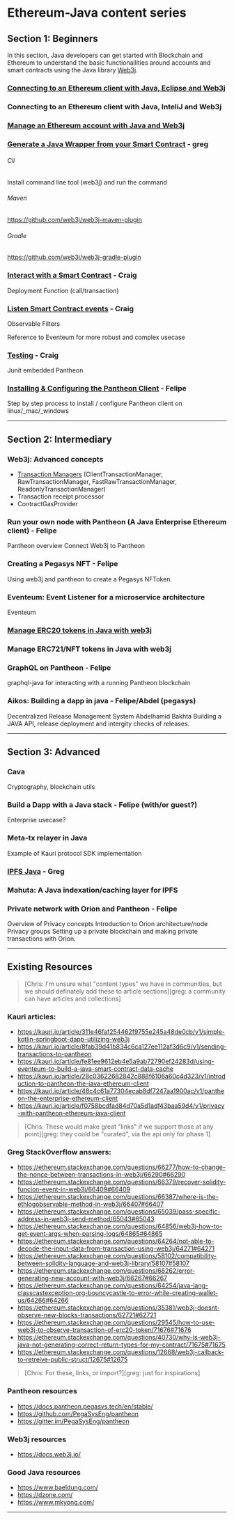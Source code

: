 # Ethereum-Java content series

## Section 1: Beginners

In this section, Java developers can get started with Blockchain and Ethereum to understand the basic functionallities around accounts and smart contracts using the Java library [Web3j](https://web3j.io/).

### [Connecting to an Ethereum client with Java, Eclipse and Web3j](getting-started-eclipse.md)

### Connecting to an Ethereum client with Java, InteliJ and Web3j

### [Manage an Ethereum account with Java and Web3j](manage-accounts.md)

### [Generate a Java Wrapper from your Smart Contract](generate-java-wrapper.md) - greg

###### Cli

Install command line tool (web3j) and run the command

###### Maven

<https://github.com/web3j/web3j-maven-plugin>

###### Gradle

<https://github.com/web3j/web3j-gradle-plugin>

### [Interact with a Smart Contract](interacting.md) - Craig

Deployment
Function (call/transaction)

### [Listen Smart Contract events](events.md) - Craig

Observable
Filters

Reference to Eventeum for more robust and complex usecase

### [Testing](pantheon_testing.md) - Craig

Junit
embedded Pantheon

### [Installing & Configuring the Pantheon Client](installing-and-setting-up-Pantheon.md) - Felipe

Step by step process to install / configure Pantheon client on linux/\_mac/\_windows

* * *

## Section 2: Intermediary

### Web3j: Advanced concepts

-   [Transaction Managers](https://github.com/kauri-io/Content/blob/master/java/transaction-managers.md) (ClientTransactionManager, RawTransactionManager, FastRawTransactionManager, ReadonlyTransactionManager)
-   Transaction receipt processor
-   ContractGasProvider

### Run your own node with Pantheon (A Java Enterprise Ethereum client) - Felipe

Pantheon overview
Connect Web3j to Pantheon

### Creating a Pegasys NFT - Felipe

Using web3j and pantheon to create a Pegasys NFToken.

### Eventeum: Event Listener for a microservice architecture

Eventeum

### [Manage ERC20 tokens in Java with web3j](java-erc20.md)

### Manage ERC721/NFT tokens in Java with web3j

### GraphQL on Pantheon - Felipe

graphql-java for interacting with a running Pantheon blockchain

### Aikos: Building a dapp in java - Felipe/Abdel (pegasys)

Decentralized Release Management System
Abdelhamid Bakhta
Building a JAVA API, release deployment and intergity checks of releases.

* * *

## Section 3: Advanced

### Cava

Cryptography, blockchain utils

### Build a Dapp with a Java stack - Felipe (with/or guest?)

Enterprise usecase?

### Meta-tx relayer in Java

Example of Kauri protocol SDK implementation

### [IPFS Java](java-ipfs.md) - Greg

### Mahuta: A Java indexation/caching layer for IPFS

### Private network with Orion and Pantheon  - Felipe

Overview of Privacy concepts
Introduction to Orion architecture/node
Privacy groups
Setting up a private blockchain and making private transactions with Orion.

* * *

## Existing Resources

> [Chris: I'm unsure what "content types" we have in communities, but we should definately add these to article sections][greg: a community can have articles and collections]

### Kauri articles:

-   <https://kauri.io/article/311e46faf254462f9755e245a48de0cb/v1/simple-kotlin-springboot-dapp-utilizing-web3j>
-   <https://kauri.io/article/8fab39d41b834c6ca127ee112af3d6c9/v1/sending-transactions-to-pantheon>
-   <https://kauri.io/article/fe81ee9612eb4e5a9ab72790ef24283d/using-eventeum-to-build-a-java-smart-contract-data-cache>
-   <https://kauri.io/article/28c03622682842c888f6106a60c4d323/v1/introduction-to-pantheon-the-java-ethereum-client>
-   <https://kauri.io/article/48c4c61a77304ecab8df7247aa1900ac/v1/pantheon-the-enterprise-ethereum-client>
-   <https://kauri.io/article/f0758bcdfad84d70a5d1adf43baa59d4/v1/privacy-with-pantheon-ethereum-java-client>

> [Chris: These would make great "links" if we support those at any point][greg: they could be "curated", via the api only for phase 1]

### Greg StackOverflow answers:

-   <https://ethereum.stackexchange.com/questions/66277/how-to-change-the-nonce-between-transactions-in-web3j/66290#66290>
-   <https://ethereum.stackexchange.com/questions/66379/recover-solidity-funcion-event-in-web3j/66409#66409>
-   <https://ethereum.stackexchange.com/questions/66387/where-is-the-ethlogobservable-method-in-web3j/66407#66407>
-   <https://ethereum.stackexchange.com/questions/65039/pass-specific-address-in-web3j-send-method/65043#65043>
-   <https://ethereum.stackexchange.com/questions/64856/web3j-how-to-get-event-args-when-parsing-logs/64865#64865>
-   <https://ethereum.stackexchange.com/questions/64264/not-able-to-decode-the-input-data-from-transaction-using-web3j/64271#64271>
-   <https://ethereum.stackexchange.com/questions/58102/compatibility-between-solidity-language-and-web3j-library/58107#58107>
-   <https://ethereum.stackexchange.com/questions/66262/error-generating-new-account-with-web3j/66267#66267>
-   <https://ethereum.stackexchange.com/questions/64254/java-lang-classcastexception-org-bouncycastle-to-error-while-creating-wallet-us/64266#64266>
-   <https://ethereum.stackexchange.com/questions/35381/web3j-doesnt-observe-new-blocks-transactions/62721#62721>
-   <https://ethereum.stackexchange.com/questions/29545/how-to-use-web3j-to-observe-transaction-of-erc20-token/71676#71676>
-   <https://ethereum.stackexchange.com/questions/40730/why-is-web3j-java-not-generating-correct-return-types-for-my-contract/71675#71675>
-   <https://ethereum.stackexchange.com/questions/12668/web3j-callback-to-retreive-public-struct/12675#12675>

> [Chris: For these, links, or import?][greg: just for inspirations]

### Pantheon resources

-   <https://docs.pantheon.pegasys.tech/en/stable/>
-   <https://github.com/PegaSysEng/pantheon>
-   <https://gitter.im/PegaSysEng/pantheon>

### Web3j resources

-   <https://docs.web3j.io/>

### Good Java resources

-   <https://www.baeldung.com/>
-   <https://dzone.com/>
-   <https://www.mkyong.com/>

* * *
